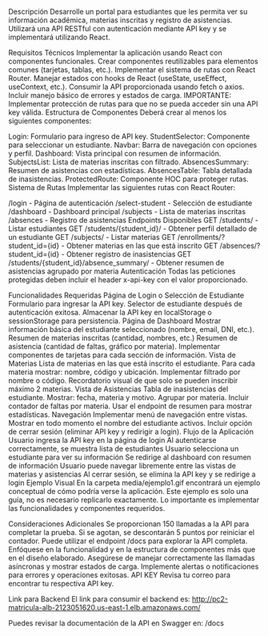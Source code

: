 Descripción
Desarrolle un portal para estudiantes que les permita ver su información académica, materias inscritas y registro de asistencias. Utilizará una API RESTful con autenticación mediante API key y se implementará utilizando React.

Requisitos Técnicos
Implementar la aplicación usando React con componentes funcionales.
Crear componentes reutilizables para elementos comunes (tarjetas, tablas, etc.).
Implementar el sistema de rutas con React Router.
Manejar estados con hooks de React (useState, useEffect, useContext, etc.).
Consumir la API proporcionada usando fetch o axios.
Incluir manejo básico de errores y estados de carga.
IMPORTANTE: Implementar protección de rutas para que no se pueda acceder sin una API key válida.
Estructura de Componentes
Deberá crear al menos los siguientes componentes:

Login: Formulario para ingreso de API key.
StudentSelector: Componente para seleccionar un estudiante.
Navbar: Barra de navegación con opciones y perfil.
Dashboard: Vista principal con resumen de información.
SubjectsList: Lista de materias inscritas con filtrado.
AbsencesSummary: Resumen de asistencias con estadísticas.
AbsencesTable: Tabla detallada de inasistencias.
ProtectedRoute: Componente HOC para proteger rutas.
Sistema de Rutas
Implementar las siguientes rutas con React Router:

/login - Página de autenticación
/select-student - Selección de estudiante
/dashboard - Dashboard principal
/subjects - Lista de materias inscritas
/absences - Registro de asistencias
Endpoints Disponibles
GET /students/ - Listar estudiantes
GET /students/{student_id}/ - Obtener perfil detallado de un estudiante
GET /subjects/ - Listar materias
GET /enrollments/?student_id={id} - Obtener materias en las que está inscrito
GET /absences/?student_id={id} - Obtener registro de inasistencias
GET /students/{student_id}/absence_summary/ - Obtener resumen de asistencias agrupado por materia
Autenticación
Todas las peticiones protegidas deben incluir el header x-api-key con el valor proporcionado.

Funcionalidades Requeridas
Página de Login o Selección de Estudiante
Formulario para ingresar la API key.
Selector de estudiante después de autenticación exitosa.
Almacenar la API key en localStorage o sessionStorage para persistencia.
Página de Dashboard
Mostrar información básica del estudiante seleccionado (nombre, email, DNI, etc.).
Resumen de materias inscritas (cantidad, nombres, etc.)
Resumen de asistencia (cantidad de faltas, gráfico por materia).
Implementar componentes de tarjetas para cada sección de información.
Vista de Materias
Lista de materias en las que está inscrito el estudiante.
Para cada materia mostrar: nombre, código y ubicación.
Implementar filtrado por nombre o código.
Recordatorio visual de que solo se pueden inscribir máximo 2 materias.
Vista de Asistencias
Tabla de inasistencias del estudiante.
Mostrar: fecha, materia y motivo.
Agrupar por materia.
Incluir contador de faltas por materia.
Usar el endpoint de resumen para mostrar estadísticas.
Navegación
Implementar menú de navegación entre vistas.
Mostrar en todo momento el nombre del estudiante activos.
Incluir opción de cerrar sesión (eliminar API key y redirigir a login).
Flujo de la Aplicación
Usuario ingresa la API key en la página de login
Al autenticarse correctamente, se muestra lista de estudiantes
Usuario selecciona un estudiante para ver su información
Se redirige al dashboard con resumen de información
Usuario puede navegar libremente entre las vistas de materias y asistencias
Al cerrar sesión, se elimina la API key y se redirige a login
Ejemplo Visual
En la carpeta media/ejemplo1.gif encontrará un ejemplo conceptual de cómo podría verse la aplicación. Este ejemplo es solo una guía, no es necesario replicarlo exactamente. Lo importante es implementar las funcionalidades y componentes requeridos.

Consideraciones Adicionales
Se proporcionan 150 llamadas a la API para completar la prueba. Si se agotan, se descontarán 5 puntos por reiniciar el contador.
Puede utilizar el endpoint /docs para explorar la API completa.
Enfóquese en la funcionalidad y en la estructura de componentes más que en el diseño elaborado.
Asegúrese de manejar correctamente las llamadas asíncronas y mostrar estados de carga.
Implemente alertas o notificaciones para errores y operaciones exitosas.
API KEY
Revisa tu correo para encontrar tu respectiva API key.

Link para Backend
El link para consumir el backend es: http://pc2-matricula-alb-2123051620.us-east-1.elb.amazonaws.com/

Puedes revisar la documentación de la API en Swagger en: /docs